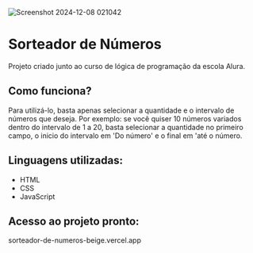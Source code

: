 ![Screenshot 2024-12-08 021042](https://github.com/user-attachments/assets/4cfc82c2-1772-4fea-a120-e9f67710ee7b)
<h1>Sorteador de Números</h1>
<p>Projeto criado junto ao curso de lógica de programação da escola Alura.</p>
<h2>Como funciona?</h2>
<p>Para utilizá-lo, basta apenas selecionar a quantidade e o intervalo de números que deseja. Por exemplo: se você quiser 10 números variados dentro do intervalo de 1 a 20, basta selecionar a quantidade no primeiro campo, o inicio do intervalo em 'Do número' e o final em 'até o número.</p>
<h2>Linguagens utilizadas:</h2>
<ul>
  <li>HTML</li>
  <li>CSS</li>
  <li>JavaScript</li>
</ul>
<h2>Acesso ao projeto pronto:</h2>
sorteador-de-numeros-beige.vercel.app

